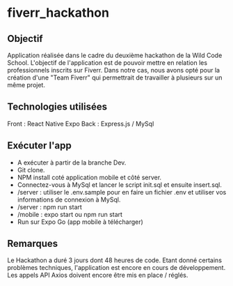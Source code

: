 # fiverr_hackathon

## Objectif
Application réalisée dans le cadre du deuxième hackathon de la Wild Code School. L'objectif de l'application est de pouvoir mettre en relation les professionnels inscrits sur Fiverr.
Dans notre cas, nous avons opté pour la création d'une "Team Fiverr" qui permettrait de travailler à plusieurs sur un même projet. 

## Technologies utilisées
Front : React Native Expo
Back : Express.js / MySql

## Exécuter l'app
- A exécuter à partir de la branche Dev.
- Git clone.
- NPM install coté application mobile et côté server.
- Connectez-vous à MySql et lancer le script init.sql et ensuite insert.sql.
- /server : utiliser le .env.sample pour en faire un fichier .env et utiliser vos informations de connexion à MySql. 
- /server : npm run start
- /mobile : expo start ou npm run start
- Run sur Expo Go (app mobile à télécharger)

## Remarques
Le Hackathon a duré 3 jours dont 48 heures de code.
Etant donné certains problèmes techniques, l'application est encore en cours de développement.
Les appels API Axios doivent encore être mis en place / réglés.
